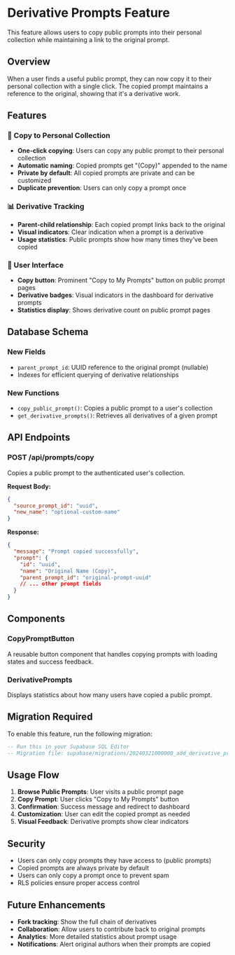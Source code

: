 # Derivative Prompts Feature

This feature allows users to copy public prompts into their personal collection while maintaining a link to the original prompt.

## Overview

When a user finds a useful public prompt, they can now copy it to their personal collection with a single click. The copied prompt maintains a reference to the original, showing that it's a derivative work.

## Features

### 🔗 Copy to Personal Collection

- **One-click copying**: Users can copy any public prompt to their personal collection
- **Automatic naming**: Copied prompts get "(Copy)" appended to the name
- **Private by default**: All copied prompts are private and can be customized
- **Duplicate prevention**: Users can only copy a prompt once

### 📊 Derivative Tracking

- **Parent-child relationship**: Each copied prompt links back to the original
- **Visual indicators**: Clear indication when a prompt is a derivative
- **Usage statistics**: Public prompts show how many times they've been copied

### 🎨 User Interface

- **Copy button**: Prominent "Copy to My Prompts" button on public prompt pages
- **Derivative badges**: Visual indicators in the dashboard for derivative prompts
- **Statistics display**: Shows derivative count on public prompt pages

## Database Schema

### New Fields

- `parent_prompt_id`: UUID reference to the original prompt (nullable)
- Indexes for efficient querying of derivative relationships

### New Functions

- `copy_public_prompt()`: Copies a public prompt to a user's collection
- `get_derivative_prompts()`: Retrieves all derivatives of a given prompt

## API Endpoints

### POST /api/prompts/copy

Copies a public prompt to the authenticated user's collection.

**Request Body:**

```json
{
  "source_prompt_id": "uuid",
  "new_name": "optional-custom-name"
}
```

**Response:**

```json
{
  "message": "Prompt copied successfully",
  "prompt": {
    "id": "uuid",
    "name": "Original Name (Copy)",
    "parent_prompt_id": "original-prompt-uuid"
    // ... other prompt fields
  }
}
```

## Components

### CopyPromptButton

A reusable button component that handles copying prompts with loading states and success feedback.

### DerivativePrompts

Displays statistics about how many users have copied a public prompt.

## Migration Required

To enable this feature, run the following migration:

```sql
-- Run this in your Supabase SQL Editor
-- Migration file: supabase/migrations/20240321000000_add_derivative_prompts.sql
```

## Usage Flow

1. **Browse Public Prompts**: User visits a public prompt page
2. **Copy Prompt**: User clicks "Copy to My Prompts" button
3. **Confirmation**: Success message and redirect to dashboard
4. **Customization**: User can edit the copied prompt as needed
5. **Visual Feedback**: Derivative prompts show clear indicators

## Security

- Users can only copy prompts they have access to (public prompts)
- Copied prompts are always private by default
- Users can only copy a prompt once to prevent spam
- RLS policies ensure proper access control

## Future Enhancements

- **Fork tracking**: Show the full chain of derivatives
- **Collaboration**: Allow users to contribute back to original prompts
- **Analytics**: More detailed statistics about prompt usage
- **Notifications**: Alert original authors when their prompts are copied
